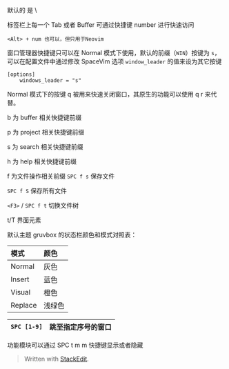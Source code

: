 
默认的 <Leader> 是 \

标签栏上每一个 Tab 或者 Buffer 可通过快捷键 <Leader> number 进行快速访问 
    
```
<Alt> + num 也可以，但只用于Neovim
```
    
窗口管理器快捷键只可以在 Normal 模式下使用，默认的前缀（`WIN`）按键为 `s`，可以在配置文件中通过修改 SpaceVim 选项 `window_leader` 的值来设为其它按键

```
[options]
    windows_leader = "s"
```
Normal 模式下的按键 q 被用来快速关闭窗口，其原生的功能可以使用 <Leader> q r 来代替。

b 为 buffer 相关快捷键前缀

p 为 project 相关快捷键前缀

s 为 search 相关快捷键前缀

h 为 help 相关快捷键前缀

f 为文件操作相关前缀
`SPC f s` 保存文件

`SPC f S` 保存所有文件

`<F3>`  /  `SPC f t` 切换文件树

t/T 界面元素

默认主题 gruvbox 的状态栏颜色和模式对照表：

| 模式    | 颜色   |
| :------ | :----- |
| Normal  | 灰色   |
| Insert  | 蓝色   |
| Visual  | 橙色   |
| Replace | 浅绿色 |

| `SPC [1-9]` | 跳至指定序号的窗口 |
| ----------- | ------------------ |

功能模块可以通过 SPC t m m 快捷键显示或者隐藏

> Written with [StackEdit](https://stackedit.io/).
<!--stackedit_data:
eyJoaXN0b3J5IjpbLTI3ODYxNjgwMywyMDYxMjE2NDQ5LDczMD
k5ODExNl19
-->
